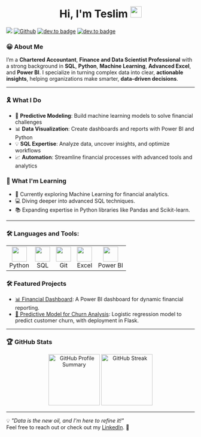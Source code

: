 <h1 align="center">Hi, I'm Teslim <img src="https://media.giphy.com/media/hvRJCLFzcasrR4ia7z/giphy.gif" width="30px"></h1>

![](https://visitor-badge.laobi.icu/badge?page_id=TeslimAdeyanju.TeslimAdeyanju) [![Github](https://img.shields.io/github/followers/TeslimAdeyanju?label=Follow&style=social)](https://github.com/TeslimAdeyanju) [![dev.to badge](https://img.shields.io/badge/-TeslimAdeyanju-%230177B5?style=flat&logo=linkedin)](https://www.linkedin.com/in/adeyanjuteslimuthman/) [![dev.to badge](https://img.shields.io/badge/-TeslimAdeyanju-%230177B5?style=flat&logo=stackoverflow)](https://stackoverflow.com/users/22923896/teslim) 

### 😀 About Me
I’m a **Chartered Accountant**, **Finance and Data Scientist Professional** with a strong background in **SQL**, **Python**, **Machine Learning**, **Advanced Excel**, and **Power BI**. I specialize in turning complex data into clear, **actionable insights**, helping organizations make smarter, **data-driven decisions**.

----
### 🎗️ What I Do
- 🤖 **Predictive Modeling**: Build machine learning models to solve financial challenges  
- 📊 **Data Visualization**: Create dashboards and reports with Power BI and Python  
- 💡 **SQL Expertise**: Analyze data, uncover insights, and optimize workflows  
- 📈 **Automation**: Streamline financial processes with advanced tools and analytics  


### 🚀 What I'm Learning
- 🌱 Currently exploring Machine Learning for financial analytics.
- 💻 Diving deeper into advanced SQL techniques.
- 📚 Expanding expertise in Python libraries like Pandas and Scikit-learn.


----
### 🛠️ Languages and Tools:
<table>
  <tr>
    <td align="center"><img src="https://cdn.jsdelivr.net/gh/devicons/devicon/icons/python/python-original.svg" width="40px"/><br>Python</td>
    <td align="center"><img src="https://cdn.jsdelivr.net/gh/devicons/devicon/icons/mysql/mysql-original-wordmark.svg" width="40px"/><br>SQL</td>
    <td align="center"><img src="https://cdn.jsdelivr.net/gh/devicons/devicon/icons/git/git-original.svg" width="40px"/><br>Git</td>
    <td align="center"><img src="https://img.icons8.com/color/40/000000/microsoft-excel-2019.png" width="40px"/><br>Excel</td>
    <td align="center"><img src="https://img.icons8.com/color/40/000000/power-bi.png" width="40px"/><br>Power BI</td>
  </tr>
</table>

### 🛠️ Featured Projects
- [📊 Financial Dashboard](https://github.com/TeslimAdeyanju/financial-dashboard): A Power BI dashboard for dynamic financial reporting.  
- [🤖 Predictive Model for Churn Analysis](https://github.com/TeslimAdeyanju/churn-prediction): Logistic regression model to predict customer churn, with deployment in Flask.

____

### 🏆 GitHub Stats
<p align="center">
  <img height="137.3px" src="https://github-profile-summary-cards.vercel.app/api/cards/profile-details?username=TeslimAdeyanju&theme=default" alt="GitHub Profile Summary"/>
  <img height="137.3px" src="https://github-readme-streak-stats.herokuapp.com/?user=TeslimAdeyanju&theme=default" alt="GitHub Streak"/>
</p>

____
💡 *"Data is the new oil, and I'm here to refine it!"*  
Feel free to reach out or check out my [LinkedIn](https://www.linkedin.com/in/adeyanjuteslimuthman/). 🌟
